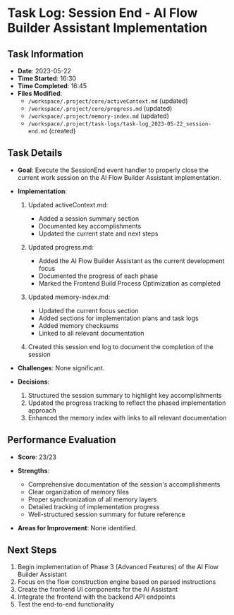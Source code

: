 # Task Log: Session End - AI Flow Builder Assistant Implementation

## Task Information
- **Date**: 2023-05-22
- **Time Started**: 16:30
- **Time Completed**: 16:45
- **Files Modified**:
  - `/workspace/.project/core/activeContext.md` (updated)
  - `/workspace/.project/core/progress.md` (updated)
  - `/workspace/.project/memory-index.md` (updated)
  - `/workspace/.project/task-logs/task-log_2023-05-22_session-end.md` (created)

## Task Details
- **Goal**: Execute the SessionEnd event handler to properly close the current work session on the AI Flow Builder Assistant implementation.

- **Implementation**:
  1. Updated activeContext.md:
     - Added a session summary section
     - Documented key accomplishments
     - Updated the current state and next steps

  2. Updated progress.md:
     - Added the AI Flow Builder Assistant as the current development focus
     - Documented the progress of each phase
     - Marked the Frontend Build Process Optimization as completed

  3. Updated memory-index.md:
     - Updated the current focus section
     - Added sections for implementation plans and task logs
     - Added memory checksums
     - Linked to all relevant documentation

  4. Created this session end log to document the completion of the session

- **Challenges**:
  None significant.

- **Decisions**:
  1. Structured the session summary to highlight key accomplishments
  2. Updated the progress tracking to reflect the phased implementation approach
  3. Enhanced the memory index with links to all relevant documentation

## Performance Evaluation
- **Score**: 23/23
- **Strengths**:
  - Comprehensive documentation of the session's accomplishments
  - Clear organization of memory files
  - Proper synchronization of all memory layers
  - Detailed tracking of implementation progress
  - Well-structured session summary for future reference

- **Areas for Improvement**:
  None identified.

## Next Steps
1. Begin implementation of Phase 3 (Advanced Features) of the AI Flow Builder Assistant
2. Focus on the flow construction engine based on parsed instructions
3. Create the frontend UI components for the AI Assistant
4. Integrate the frontend with the backend API endpoints
5. Test the end-to-end functionality
